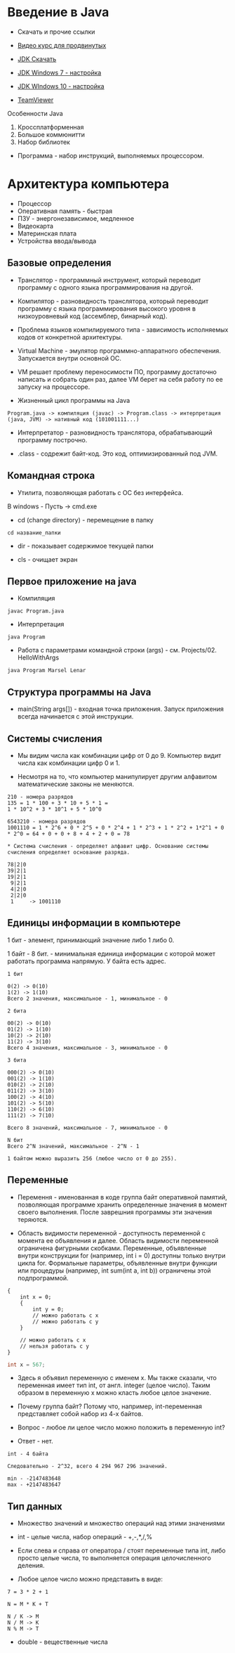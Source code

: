 # Введение в Java

* Скачать и прочие ссылки

* [Видео курс для продвинутых](https://www.youtube.com/watch?v=P_W3NbkwdIM&list=PLVJtKDGxOX1V8NpyHUAkrdezZDvgDhe4b)

* [JDK Скачать](https://www.oracle.com/technetwork/java/javase/downloads/jdk8-downloads-2133151.html)

* [JDK Windows 7 - настройка](http://www.fandroid.info/ustanovka-jdk-java-development-kit/) 

* [JDK WIndows 10 - настройка](https://alexnettm.com/windows/install-jdk-java-development-kit-in-windows-10.html)

* [TeamViewer](https://www.teamviewer.com/ru/?pid=google.tv_ex_en.s.ru&gclid=CjwKCAiA767jBRBqEiwAGdAOr45Dpvvcqu1BVzVWQtEdfbi_vq1REcZo_sgfK0wtUKFeGGo-7b2TrxoCCmgQAvD_BwE)

Особенности Java

1. Кроссплатформенная
2. Большое коммюнитти
3. Набор библиотек

* Программа - набор инструкций, выполняемых процессором.

# Архитектура компьютера

* Процессор
* Оперативная память - быстрая
* ПЗУ - энергонезависимое, медленное
* Видеокарта
* Материнская плата
* Устройства ввода/вывода

## Базовые определения

* Транслятор - программный инструмент, который переводит программу с одного языка программирования на другой.
* Компилятор - разновидность транслятора, который переводит программу с языка программирования высокого уровня в низкоуровневый код (ассемблер, бинарный код).

* Проблема языков компилируемого типа - зависимость исполняемых кодов от конкретной архитектуры.

* Virtual Machine - эмулятор программно-аппаратного обеспечения. Запускается внутри основной ОС.

* VM решает проблему переносимости ПО, программу достаточно написать и собрать один раз, далее VM берет на себя работу по ее запуску на процессоре.

* Жизненный цикл программы на Java

```
Program.java -> компиляция (javac) -> Program.class -> интерпретация (java, JVM) -> нативный код (101001111...)
```

* Интерпретатор - разновидность транслятора, обрабатывающий программу построчно.

* .class - содрежит байт-код. Это код, оптимизированный под JVM.

## Командная строка

* Утилита, позволяющая работать с ОС без интерфейса.

В windows - Пусть -> cmd.exe

* cd (change directory) - перемещение в папку 

```
cd название_папки
```

* dir - показывает содержимое текущей папки

* cls - очищает экран


## Первое приложение на java

* Компиляция

```
javac Program.java
```

* Интерпретация 

```
java Program
```

* Работа с параметрами командной строки (args) - см. Projects/02. HelloWithArgs

```
java Program Marsel Lenar
```

## Структура программы на Java

* main(String args[]) - входная точка приложения. Запуск приложения всегда начинается с этой инструкции.

## Системы счисления

* Мы видим числа как комбинации цифр от 0 до 9. Компьютер видит числа как комбинации цифр 0 и 1.

* Несмотря на то, что компьютер манипулирует другим алфавитом математические законы не меняются.

```
210 - номера разрядов
135 = 1 * 100 + 3 * 10 + 5 * 1 = 
1 * 10^2 + 3 * 10^1 + 5 * 10^0

6543210 - номера разрядов
1001110 = 1 * 2^6 + 0 * 2^5 + 0 * 2^4 + 1 * 2^3 + 1 * 2^2 + 1*2^1 + 0 * 2^0 = 64 + 0 + 0 + 8 + 4 + 2 + 0 = 78

* Cистема счисления - определяет алфавит цифр. Основание системы счисления определяет основание разряда.

78|2|0
39|2|1
19|2|1
 9|2|1
 4|2|0
 2|2|0
 1     -> 1001110
```

## Единицы информации в компьютере

1 бит - элемент, принимающий значение либо 1 либо 0.

1 байт - 8 бит. - минимальная единица информации с которой может работать программа напрямую. У байта есть адрес.

```
1 бит 

0(2) -> 0(10)
1(2) -> 1(10)
Всего 2 значения, максимальное - 1, минимальное - 0

2 бита

00(2) -> 0(10)
01(2) -> 1(10)
10(2) -> 2(10)
11(2) -> 3(10)
Всего 4 значения, максимальное - 3, минимальное - 0

3 бита

000(2) -> 0(10)
001(2) -> 1(10)
010(2) -> 2(10)
011(2) -> 3(10)
100(2) -> 4(10)
101(2) -> 5(10)
110(2) -> 6(10)
111(2) -> 7(10)

Всего 8 значений, максимальное - 7, минимальное - 0

N бит
Всего 2^N значений, максимальное - 2^N - 1 

1 байтом можно выразить 256 (любое число от 0 до 255).
```

## Переменные

* Перемення - именованная в коде группа байт оперативной памятий, позволяющая программе хранить определенные значения в момент своего выполнения. После заврешния программы эти значения теряются.

* Область видимости переменной - доступность переменной с момента ее объявления и далее. Область видимости переменной ограничена фигурными скобками. Переменные, объявленные внутри конструкции for (например, int i = 0) доступны только внутри цикла for. Формальные параметры, объявленные внутри функции или процедуры (например, int sum(int a, int b)) ограничены этой подпрограммой.

```
{
	int x = 0;
	{
		int y = 0;
		// можно работать с x
		// можно работать с y
	}

	// можно работать с x
	// нельзя работать с y
}
```

```JAVA
int x = 567;
```

* Здесь я объявил переменную с именем x. Мы также сказали, что переменная имеет тип int, от англ. integer (целое число). Таким образом в переменную x можно класть любое целое значение.

* Почему группа байт? Потому что, например, int-переменная представляет собой набор из 4-х байтов.

* Вопрос - любое ли целое число можно положить в переменную int?

* Ответ - нет.

```
int - 4 байта

Следовательно - 2^32, всего 4 294 967 296 значений.

min - -2147483648
max - +2147483647
```

## Тип данных

* Множество значений и множество операций над этими значениями

* int - целые числа, набор операций - +,-,*,/,%

* Если слева и справа от оператора / стоят переменные типа int, либо просто целые числа, то выполняется операция целочисленного деления.

* Любое целое число можно представить в виде:

```
7 = 3 * 2 + 1

N = M * K + T

N / K -> M
N / M -> K
N % M -> T
```
* double - вещественные числа
